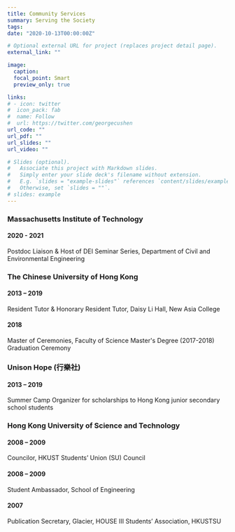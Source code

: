 ```yaml
---
title: Community Services
summary: Serving the Society
tags:
date: "2020-10-13T00:00:00Z"

# Optional external URL for project (replaces project detail page).
external_link: ""

image:
  caption:
  focal_point: Smart
  preview_only: true

links:
# - icon: twitter
#  icon_pack: fab
#  name: Follow
#  url: https://twitter.com/georgecushen
url_code: ""
url_pdf: ""
url_slides: ""
url_video: ""

# Slides (optional).
#   Associate this project with Markdown slides.
#   Simply enter your slide deck's filename without extension.
#   E.g. `slides = "example-slides"` references `content/slides/example-slides.md`.
#   Otherwise, set `slides = ""`.
# slides: example
---
```


### Massachusetts Institute of Technology

#### 2020 - 2021

Postdoc Liaison & Host of DEI Seminar Series, Department of Civil and Environmental Engineering

### The Chinese University of Hong Kong

#### 2013 – 2019

Resident Tutor & Honorary Resident Tutor, Daisy Li Hall, New Asia College

#### 2018

Master of Ceremonies, Faculty of Science Master's Degree (2017-2018) Graduation Ceremony

### Unison Hope (行樂社)

#### 2013 – 2019

Summer Camp Organizer for scholarships to Hong Kong junior secondary school students

### Hong Kong University of Science and Technology

#### 2008 – 2009

Councilor, HKUST Students’ Union (SU) Council

#### 2008 – 2009

Student Ambassador, School of Engineering

#### 2007

Publication Secretary, Glacier, HOUSE III Students’ Association, HKUSTSU
